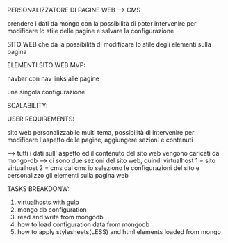 PERSONALIZZATORE DI PAGINE WEB --> CMS

prendere i dati da mongo con la possibilità di poter intervenire per modificare 
lo stile delle pagine e salvare la configurazione 

SITO WEB che da la possibilità di modificare lo stile degli elementi sulla pagina

ELEMENTI SITO WEB MVP:

navbar con nav links alle pagine

una singola configurazione 

SCALABILITY:

USER REQUIREMENTS: 

sito web personalizzabile multi tema, possibilità di intervenire per modificare l'aspetto delle pagine, aggiungere sezioni e contenuti 

--> tutti i dati sull' aspetto ed il contenuto del sito web vengono caricati da mongo-db
--> ci sono due sezioni del sito web, quindi virtualhost 1 = sito virtualhost 2 = cms 
dal cms io seleziono le configurazioni del sito e personalizzo gli elementi sulla pagina web 

TASKS BREAKDONW:
1) virtualhosts with gulp
2) mongo db configuration
3) read and write from mongodb
3) how to load configuration data from mongodb
4) how to apply stylesheets(LESS) and html elements loaded from mongo
